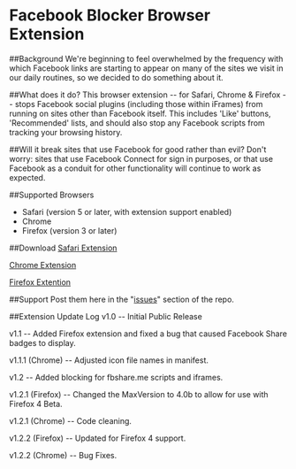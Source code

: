Facebook Blocker Browser Extension
==================================

##Background
We're beginning to feel overwhelmed by the frequency with which Facebook links are starting to appear on many of the sites we visit in our daily routines, so we decided to do something about it.

##What does it do?
This browser extension -- for Safari, Chrome & Firefox -- stops Facebook social plugins (including those within iFrames) from running on sites other than Facebook itself. This includes 'Like' buttons, 'Recommended' lists, and should also stop any Facebook scripts from tracking your browsing history.

##Will it break sites that use Facebook for good rather than evil?
Don't worry: sites that use Facebook Connect for sign in purposes, or that use Facebook as a conduit for other functionality will continue to work as expected.

##Supported Browsers
+ Safari (version 5 or later, with extension support enabled)
+ Chrome
+ Firefox (version 3 or later)

##Download
[Safari Extension](http://github.com/downloads/alexrubin/Facebook-Blocker/facebookBlocker.safariextz)

[Chrome Extension](http://github.com/downloads/alexrubin/Facebook-Blocker/facebookBlocker.crx)

[Firefox Extention](http://github.com/downloads/alexrubin/Facebook-Blocker/facebookBlocker.xpi)

##Support
Post them here in the "[issues](http://github.com/alexrubin/Facebook-Blocker/issues)" section of the repo.

##Extension Update Log
v1.0 -- Initial Public Release

v1.1 -- Added Firefox extension and fixed a bug that caused Facebook Share badges to display.

v1.1.1 (Chrome) -- Adjusted icon file names in manifest.

v1.2 -- Added blocking for fbshare.me scripts and iframes.

v1.2.1 (Firefox) -- Changed the MaxVersion to 4.0b to allow for use with Firefox 4 Beta.

v1.2.1 (Chrome) -- Code cleaning.

v1.2.2 (Firefox) -- Updated for Firefox 4 support.

v1.2.2 (Chrome) -- Bug Fixes.